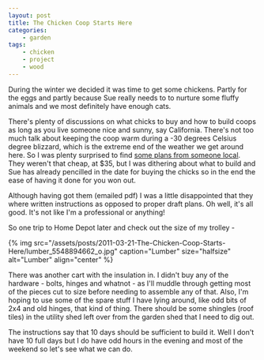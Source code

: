 ```yaml
---
layout: post
title: The Chicken Coop Starts Here
categories:
    - garden
tags:
    - chicken
    - project
    - wood
---
```


During the winter we decided it was time to get some chickens. Partly for the eggs and partly because Sue really needs to to nurture some fluffy animals and we most definitely have enough cats.

There's plenty of discussions on what chicks to buy and how to build coops as long as you live someone nice and sunny, say California. There's not too much talk about keeping the coop warm during a -30 degrees Celsius degree blizzard, which is the extreme end of the weather we get around here. So I was plenty surprised to find [some plans from someone local](http://www.readycoop.com). They weren't that cheap, at $35, but I was dithering about what to build and Sue has already pencilled in the date for buying the chicks so in the end the ease of having it done for you won out.

Although having got them (emailed pdf) I was a little disappointed that they where written instructions as opposed to proper draft plans. Oh well, it's all good. It's not like I'm a professional or anything!

So one trip to Home Depot later and check out the size of my trolley -

{% img src="/assets/posts/2011-03-21-The-Chicken-Coop-Starts-Here/lumber_5548894662_o.jpg" caption="Lumber" size="halfsize" alt="Lumber" align="center" %}

There was another cart with the insulation in. I didn't buy any of the hardware - bolts, hinges and whatnot - as I'll muddle through getting most of the pieces cut to size before needing to assemble any of that. Also, I'm hoping to use some of the spare stuff I have lying around, like odd bits of 2x4 and old hinges, that kind of thing. There should be some shingles (roof tiles) in the utility shed left over from the garden shed that I need to dig out.

The instructions say that 10 days should be sufficient to build it. Well I don't have 10 full days but I do have odd hours in the evening and most of the weekend so let's see what we can do.